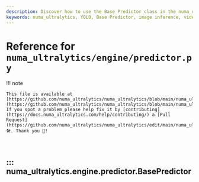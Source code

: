 ```yaml
---
description: Discover how to use the Base Predictor class in the numa_ultralytics YOLO engine for efficient image and video inference.
keywords: numa_ultralytics, YOLO, Base Predictor, image inference, video inference, machine learning, Python
---
```


# Reference for `numa_ultralytics/engine/predictor.py`

!!! note

    This file is available at [https://github.com/numa_ultralytics/numa_ultralytics/blob/main/numa_ultralytics/engine/predictor.py](https://github.com/numa_ultralytics/numa_ultralytics/blob/main/numa_ultralytics/engine/predictor.py). If you spot a problem please help fix it by [contributing](https://docs.numa_ultralytics.com/help/contributing/) a [Pull Request](https://github.com/numa_ultralytics/numa_ultralytics/edit/main/numa_ultralytics/engine/predictor.py) 🛠️. Thank you 🙏!

<br>

## ::: numa_ultralytics.engine.predictor.BasePredictor

<br><br>
